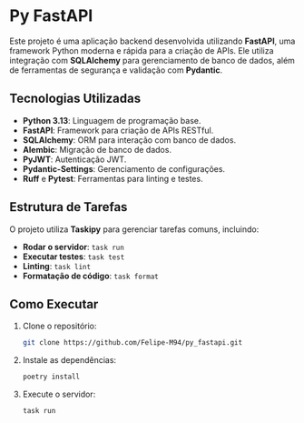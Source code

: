 # Py FastAPI

Este projeto é uma aplicação backend desenvolvida utilizando **FastAPI**, uma framework Python moderna e rápida para a criação de APIs. Ele utiliza integração com **SQLAlchemy** para gerenciamento de banco de dados, além de ferramentas de segurança e validação com **Pydantic**.

## Tecnologias Utilizadas

- **Python 3.13**: Linguagem de programação base.
- **FastAPI**: Framework para criação de APIs RESTful.
- **SQLAlchemy**: ORM para interação com banco de dados.
- **Alembic**: Migração de banco de dados.
- **PyJWT**: Autenticação JWT.
- **Pydantic-Settings**: Gerenciamento de configurações.
- **Ruff** e **Pytest**: Ferramentas para linting e testes.

## Estrutura de Tarefas

O projeto utiliza **Taskipy** para gerenciar tarefas comuns, incluindo:
- **Rodar o servidor**: `task run`
- **Executar testes**: `task test`
- **Linting**: `task lint`
- **Formatação de código**: `task format`

## Como Executar

1. Clone o repositório:
   ```bash
   git clone https://github.com/Felipe-M94/py_fastapi.git

2. Instale as dependências:
   ```bash
   poetry install

3. Execute o servidor:
   ```bash
   task run
